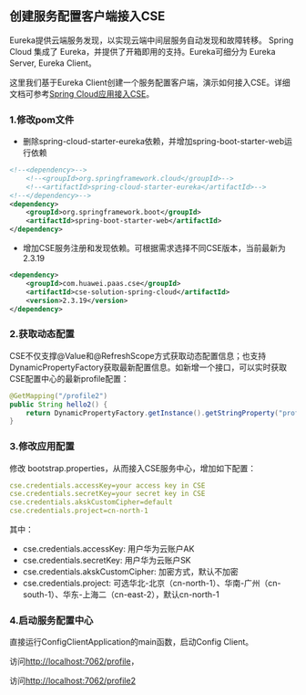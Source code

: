 ## 创建服务配置客户端接入CSE

Eureka提供云端服务发现，以实现云端中间层服务自动发现和故障转移。
Spring Cloud 集成了 Eureka，并提供了开箱即用的支持。Eureka可细分为 Eureka Server, Eureka Client。

这里我们基于Eureka Client创建一个服务配置客户端，演示如何接入CSE。详细文档可参考[Spring Cloud应用接入CSE](https://support.huaweicloud.com/devg-cse/cse_03_0096.html)。

### 1.修改pom文件

- 删除spring-cloud-starter-eureka依赖，并增加spring-boot-starter-web运行依赖

```xml
<!--<dependency>-->
	<!--<groupId>org.springframework.cloud</groupId>-->
	<!--<artifactId>spring-cloud-starter-eureka</artifactId>-->
<!--</dependency>-->
<dependency>
	<groupId>org.springframework.boot</groupId>
	<artifactId>spring-boot-starter-web</artifactId>
</dependency>
```

- 增加CSE服务注册和发现依赖。可根据需求选择不同CSE版本，当前最新为2.3.19

```xml
<dependency>
	<groupId>com.huawei.paas.cse</groupId>
	<artifactId>cse-solution-spring-cloud</artifactId>
	<version>2.3.19</version>
</dependency>
```

### 2.获取动态配置
CSE不仅支撑@Value和@RefreshScope方式获取动态配置信息；也支持DynamicPropertyFactory获取最新配置信息。如新增一个接口，可以实时获取CSE配置中心的最新profile配置：
```Java
@GetMapping("/profile2")
public String hello2() {
	return DynamicPropertyFactory.getInstance().getStringProperty("profile", null).getValue();
}
```

### 3.修改应用配置
修改 bootstrap.properties，从而接入CSE服务中心，增加如下配置：

```yaml
cse.credentials.accessKey=your access key in CSE
cse.credentials.secretKey=your secret key in CSE
cse.credentials.akskCustomCipher=default
cse.credentials.project=cn-north-1
```
其中：

* cse.credentials.accessKey: 用户华为云账户AK
* cse.credentials.secretKey: 用户华为云账户SK
* cse.credentials.akskCustomCipher: 加密方式，默认不加密
* cse.credentials.project: 可选华北-北京（cn-north-1）、华南-广州（cn-south-1）、华东-上海二（cn-east-2），默认cn-north-1

### 4.启动服务配置中心

直接运行ConfigClientApplication的main函数，启动Config Client。

访问[http://localhost:7062/profile](http://localhost:7061/profile)，

访问[http://localhost:7062/profile2](http://localhost:7061/profile2)
